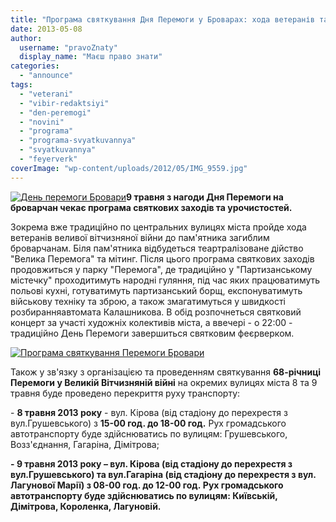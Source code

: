 ```yaml
---
title: "Програма святкування Дня Перемоги у Броварах: хода ветеранів та феєрверк"
date: 2013-05-08
author: 
  username: "pravoZnaty"
  display_name: "Маєш право знати"
categories: 
  - "announce"
tags: 
  - "veterani"
  - "vibir-redaktsiyi"
  - "den-peremogi"
  - "novini"
  - "programa"
  - "programa-svyatkuvannya"
  - "svyatkuvannya"
  - "feyerverk"
coverImage: "wp-content/uploads/2012/05/IMG_9559.jpg"
---
```


[![День перемоги Бровари](https://mpz.brovary.org/wp-content/uploads/2012/05/IMG_9559.jpg)](https://mpz.brovary.org/wp-content/uploads/2012/05/IMG_9559.jpg)**9 травня з нагоди Дня Перемоги на броварчан чекає програма святкових заходів та урочистостей.**

Зокрема вже традиційно по центральних вулицях міста пройде хода ветеранів веливої вітчизняної війни до пам'ятника загиблим броварчанам. Біля пам'ятника відбудеться теартралізоване дійство "Велика Перемога" та мітинг. Після цього програма святкових заходів продовжиться у парку "Перемога", де традиційно у "Партизанському містечку" проходитимуть народні гуляння, під час яких працюватимуть польові кухні, готуватимуть партизанський борщ, експонуватимуть військову техніку та зброю, а також змагатимуться у швидкості розбиранняавтомата Калашникова. В обід розпочнеться святковий концерт за участі художніх колективів міста, а ввечері - о 22:00 - традиційно День Перемоги завершиться святковим феєрверком.

[![Програма святкування Перемоги Бровари](https://mpz.brovary.org/wp-content/uploads/2013/05/Programa-svyatkuvannya-Peremogi-Brovari.png)](https://mpz.brovary.org/wp-content/uploads/2013/05/Programa-svyatkuvannya-Peremogi-Brovari.png)

Також у зв'язку з організацією та проведенням святкування **68-річниці Перемоги у Великій Вітчизняній війні** на окремих вулицях міста 8 та 9 травня буде проведено перекриття руху транспорту:

\- **8 травня 2013 року** - вул. Кірова (від стадіону до перехрестя з вул.Грушевського) з **15-00 год. до 18-00 год.** Рух громадського автотранспорту буде здійснюватись по вулицям: Грушевського, Возз'єднання, Гагаріна, Дімітрова;

__\- **9 травня 2013 року** – вул. Кірова (від стадіону до перехрестя з вул.Грушевського) та вул.Гагаріна (від стадіону до перехрестя з вул. Лагунової Марії) **з 08-00 год. до 12-00 год.** Рух громадського автотранспорту буде здійснюватись по вулицям: Київській,  Дімітрова, Короленка, Лагуновій.__
